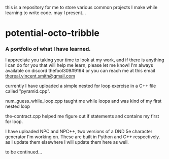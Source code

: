 this is a repository for me to store various common projects I make while learning to write code.
may I present...
# potential-octo-tribble
### A portfolio of what I have learned.

I appreciate you taking your time to look at my work, and if there is anything I can do for you that will help me learn, please let me know! 
I'm always available
on discord thefool309#9194
or you can reach me at this email 
thereal.vincent.smith@gmail.com


currently I have uploaded a simple nested for loop exercise in a C++ file called "pyramid.cpp".

num_guess_while_loop.cpp taught me while loops and was kind of my first nested loop

the-contract.cpp helped me figure out if statements and contains my first for loop.

I have uploaded NPC and NPC++, two versions of a DND 5e character generator I'm working on. These are built in Python and C++ respectively.
as I update them elsewhere I will update them here as well.

to be continued...
